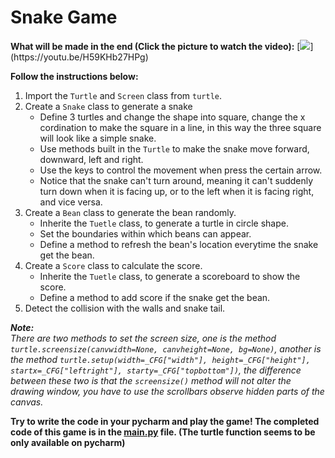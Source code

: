 # Snake Game

**What will be made in the end (Click the picture to watch the video):**
[![](https://github.com/ShiyuFan0820/SnakeGame/assets/149340606/36d17043-307d-41e7-839b-94a2e7630d0b")](https://youtu.be/H59KHb27HPg)

**Follow the instructions below:**
1. Import the `Turtle` and `Screen` class from `turtle`.
2. Create a `Snake` class to generate a snake
    - Define 3 turtles and change the shape into square, change the x cordination to make the square in a line, in this way the three square will look like a simple snake.
    - Use methods built in the `Turtle` to make the snake move forward, downward, left and right.
    - Use the keys to control the movement when press the certain arrow.
    - Notice that the snake can't turn around, meaning it can't suddenly turn down when it is facing up, or to the left when it is facing right, and vice versa.
3. Create a `Bean` class to generate the bean randomly.
    - Inherite the `Tuetle` class, to generate a turtle in circle shape.
    - Set the boundaries within which beans can appear.
    - Define a method to refresh the bean's location everytime the snake get the bean.
4. Create a `Score` class to calculate the score.
    - Inherite the `Tuetle` class, to generate a scoreboard to show the score.
    - Define a method to add score if the snake get the bean.
5. Detect the collision with the walls and snake tail.

_**Note:**_  
_There are two methods to set the screen size, one is the method `turtle.screensize(canvwidth=None, canvheight=None, bg=None)`, another is the method `turtle.setup(width=_CFG["width"], height=_CFG["height"], startx=_CFG["leftright"], starty=_CFG["topbottom"])`, the difference between these two is that the `screensize()` method will not alter the drawing window, you have to use the scrollbars observe hidden parts of the canvas._

**Try to write the code in your pycharm and play the game! The completed code of this game is in the [main.py](https://github.com/ShiyuFan0820/SnakeGame/blob/main/main.py) file. (The turtle function seems to be only available on pycharm)**

